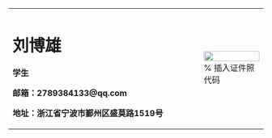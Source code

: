 <table border="0">
  <tr>
    <td width="75%">
      <h1>刘博雄</h1>
      <p><b>学生</b></p>
      <p><b浙江万里学院</b></p>
      <p><b>邮箱：2789384133@qq.com</b></p>
      <p><b>地址：浙江省宁波市鄞州区盛莫路1519号</b></p>
    </td>
    <td width="25%">
      <img src="/" width="100%">      % 插入证件照代码
    </td>
  </tr>
</table>
